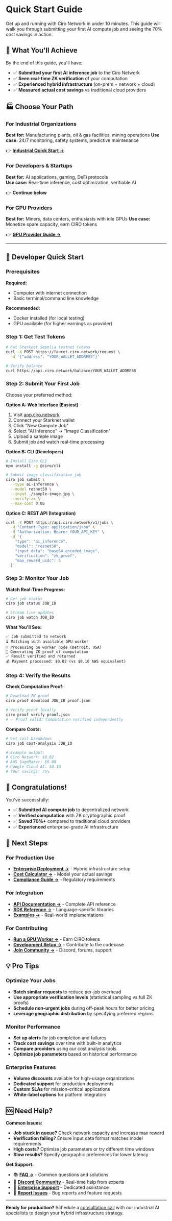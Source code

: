 # Quick Start Guide

Get up and running with Ciro Network in under 10 minutes. This guide will walk you through submitting your first AI compute job and seeing the 70% cost savings in action.

## 🎯 What You'll Achieve

By the end of this guide, you'll have:
- ✅ **Submitted your first AI inference job** to the Ciro Network
- ✅ **Seen real-time ZK verification** of your computation 
- ✅ **Experienced hybrid infrastructure** (on-prem + network + cloud)
- ✅ **Measured actual cost savings** vs traditional cloud providers

## 🏭 Choose Your Path

### **For Industrial Organizations**
**Best for:** Manufacturing plants, oil & gas facilities, mining operations
**Use case:** 24/7 monitoring, safety systems, predictive maintenance

👉 **[Industrial Quick Start →](../enterprise/quick-start.md)**

### **For Developers & Startups** 
**Best for:** AI applications, gaming, DeFi protocols  
**Use case:** Real-time inference, cost optimization, verifiable AI

👉 **Continue below**

### **For GPU Providers**
**Best for:** Miners, data centers, enthusiasts with idle GPUs
**Use case:** Monetize spare capacity, earn CIRO tokens

👉 **[GPU Provider Guide →](../user-guides/gpu-providers.md)**

---

## 🚀 Developer Quick Start

### **Prerequisites**

**Required:**
- Computer with internet connection
- Basic terminal/command line knowledge

**Recommended:**
- Docker installed (for local testing)
- GPU available (for higher earnings as provider)

### **Step 1: Get Test Tokens**

```bash
# Get Starknet Sepolia testnet tokens
curl -X POST https://faucet.ciro.network/request \
  -d '{"address": "YOUR_WALLET_ADDRESS"}'

# Verify balance
curl https://api.ciro.network/balance/YOUR_WALLET_ADDRESS
```

### **Step 2: Submit Your First Job**

Choose your preferred method:

**Option A: Web Interface (Easiest)**
1. Visit [app.ciro.network](https://app.ciro.network)
2. Connect your Starknet wallet
3. Click "New Compute Job"
4. Select "AI Inference" → "Image Classification"
5. Upload a sample image
6. Submit job and watch real-time processing

**Option B: CLI (Developers)**
```bash
# Install Ciro CLI
npm install -g @ciro/cli

# Submit image classification job
ciro job submit \
  --type ai-inference \
  --model resnet50 \
  --input ./sample-image.jpg \
  --verify-zk \
  --max-cost 0.05
```

**Option C: REST API (Integration)**
```bash
curl -X POST https://api.ciro.network/v1/jobs \
  -H "Content-Type: application/json" \
  -H "Authorization: Bearer YOUR_API_KEY" \
  -d '{
    "type": "ai_inference", 
    "model": "resnet50",
    "input_data": "base64_encoded_image",
    "verification": "zk_proof",
    "max_reward_usdc": 5
  }'
```

### **Step 3: Monitor Your Job**

**Watch Real-Time Progress:**
```bash
# Get job status
ciro job status JOB_ID

# Stream live updates  
ciro job watch JOB_ID
```

**What You'll See:**
```
✅ Job submitted to network
⏳ Matching with available GPU worker
🔄 Processing on worker node (Detroit, USA)
🔐 Generating ZK proof of computation
✅ Result verified and returned
💰 Payment processed: $0.02 (vs $0.10 AWS equivalent)
```

### **Step 4: Verify the Results**

**Check Computation Proof:**
```bash
# Download ZK proof
ciro proof download JOB_ID proof.json

# Verify proof locally
ciro proof verify proof.json
# ✅ Proof valid: Computation verified independently
```

**Compare Costs:**
```bash
# Get cost breakdown
ciro job cost-analysis JOB_ID

# Example output:
# Ciro Network: $0.02
# AWS SageMaker: $0.08  
# Google Cloud AI: $0.10
# Your savings: 75%
```

## 🎉 Congratulations!

You've successfully:
- ✅ **Submitted AI compute job** to decentralized network
- ✅ **Verified computation** with ZK cryptographic proof
- ✅ **Saved 70%+** compared to traditional cloud providers
- ✅ **Experienced** enterprise-grade AI infrastructure

## 🔄 Next Steps

### **For Production Use**
- **[Enterprise Deployment →](../enterprise/overview.md)** - Hybrid infrastructure setup
- **[Cost Calculator →](../enterprise/cost-savings.md)** - Model your actual savings
- **[Compliance Guide →](../enterprise/compliance.md)** - Regulatory requirements

### **For Integration**  
- **[API Documentation →](../api-reference/rest-apis.md)** - Complete API reference
- **[SDK Reference →](../api-reference/sdks.md)** - Language-specific libraries
- **[Examples →](../case-studies/manufacturing.md)** - Real-world implementations

### **For Contributing**
- **[Run a GPU Worker →](../user-guides/gpu-providers.md)** - Earn CIRO tokens
- **[Development Setup →](../development/setup.md)** - Contribute to the codebase
- **[Join Community →](../resources/community.md)** - Discord, forums, support

## 💡 Pro Tips

### **Optimize Your Jobs**
- **Batch similar requests** to reduce per-job overhead
- **Use appropriate verification levels** (statistical sampling vs full ZK proofs)
- **Schedule non-urgent jobs** during off-peak hours for better pricing
- **Leverage geographic distribution** by specifying preferred regions

### **Monitor Performance**
- **Set up alerts** for job completion and failures
- **Track cost savings** over time with built-in analytics
- **Compare providers** using our cost analysis tools
- **Optimize job parameters** based on historical performance

### **Enterprise Features**
- **Volume discounts** available for high-usage organizations
- **Dedicated support** for production deployments
- **Custom SLAs** for mission-critical applications
- **White-label options** for platform integrators

## 🆘 Need Help?

**Common Issues:**
- **Job stuck in queue?** Check network capacity and increase max reward
- **Verification failing?** Ensure input data format matches model requirements  
- **High costs?** Optimize job parameters or try different time windows
- **Slow results?** Specify geographic preferences for lower latency

**Get Support:**
- 📚 **[FAQ →](../resources/faq.md)** - Common questions and solutions
- 💬 **[Discord Community](https://discord.gg/ciro)** - Real-time help from experts
- 📧 **[Enterprise Support](mailto:enterprise@ciro.network)** - Dedicated assistance
- 🐛 **[Report Issues](https://github.com/Ciro-AI-Labs/ciro-network/issues)** - Bug reports and feature requests

---

**Ready for production?** Schedule a [consultation call](https://calendly.com/ciro-network/consultation) with our industrial AI specialists to design your hybrid infrastructure strategy.
